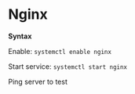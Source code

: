 # Nginx 

 **Syntax**
 
  Enable: `systemctl enable nginx`
 
  Start service: `systemctl start nginx`
 
 Ping server to test
